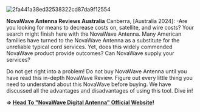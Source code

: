 ![2fa441a38ed32538322cd87da9f12554](https://github.com/user-attachments/assets/52a9c0db-34f5-49a2-9e54-472203e1196f)


**NovaWave Antenna Reviews Australia**
Canberra, [Australia 2024]: -Are you looking for means to decrease costs on, satellite, and wire costs? Your search might finish here with the NovaWave Antenna. Many American families have turned to the NovaWave Antenna as a substitute for the unreliable typical cord services. Yet, does this widely commended NovaWave product provide outcomes? Can NovaWave supply your services?

Do not get right into a problem! Do not buy NovaWave Antenna until you have read this in-depth NovaWave Review. Figure out every little thing you need to understand about this NovaWave before buying. We have discussed all the advantages and disadvantages of using this tool. Dive in!

 **=> [Head To "NovaWave Digital Antenna" Official Website](https://www.universalsupplements24x7.com/Nova-Wave-Antenna)!**
